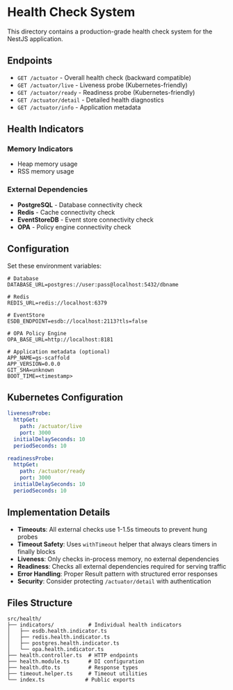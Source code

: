 # Health Check System

This directory contains a production-grade health check system for the NestJS application.

## Endpoints

- `GET /actuator` - Overall health check (backward compatible)
- `GET /actuator/live` - Liveness probe (Kubernetes-friendly)
- `GET /actuator/ready` - Readiness probe (Kubernetes-friendly)
- `GET /actuator/detail` - Detailed health diagnostics
- `GET /actuator/info` - Application metadata

## Health Indicators

### Memory Indicators

- Heap memory usage
- RSS memory usage

### External Dependencies

- **PostgreSQL** - Database connectivity check
- **Redis** - Cache connectivity check
- **EventStoreDB** - Event store connectivity check
- **OPA** - Policy engine connectivity check

## Configuration

Set these environment variables:

```env
# Database
DATABASE_URL=postgres://user:pass@localhost:5432/dbname

# Redis
REDIS_URL=redis://localhost:6379

# EventStore
ESDB_ENDPOINT=esdb://localhost:2113?tls=false

# OPA Policy Engine
OPA_BASE_URL=http://localhost:8181

# Application metadata (optional)
APP_NAME=gs-scaffold
APP_VERSION=0.0.0
GIT_SHA=unknown
BOOT_TIME=<timestamp>
```

## Kubernetes Configuration

```yaml
livenessProbe:
  httpGet:
    path: /actuator/live
    port: 3000
  initialDelaySeconds: 10
  periodSeconds: 10

readinessProbe:
  httpGet:
    path: /actuator/ready
    port: 3000
  initialDelaySeconds: 10
  periodSeconds: 10
```

## Implementation Details

- **Timeouts**: All external checks use 1-1.5s timeouts to prevent hung probes
- **Timeout Safety**: Uses `withTimeout` helper that always clears timers in finally blocks
- **Liveness**: Only checks in-process memory, no external dependencies
- **Readiness**: Checks all external dependencies required for serving traffic
- **Error Handling**: Proper Result pattern with structured error responses
- **Security**: Consider protecting `/actuator/detail` with authentication

## Files Structure

```
src/health/
├── indicators/           # Individual health indicators
│   ├── esdb.health.indicator.ts
│   ├── redis.health.indicator.ts
│   ├── postgres.health.indicator.ts
│   └── opa.health.indicator.ts
├── health.controller.ts  # HTTP endpoints
├── health.module.ts      # DI configuration
├── health.dto.ts         # Response types
├── timeout.helper.ts     # Timeout utilities
└── index.ts             # Public exports
```
